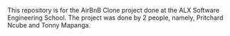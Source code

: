 This repository is for the AirBnB Clone project done at the ALX Software Engineering School. The project was done by 2 people, namely, Pritchard Ncube and Tonny Mapanga.
